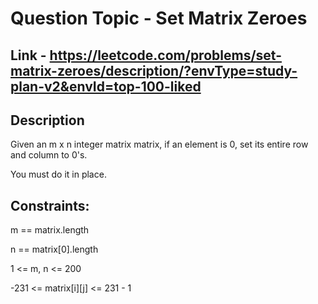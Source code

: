 # Question Topic - Set Matrix Zeroes


## Link - https://leetcode.com/problems/set-matrix-zeroes/description/?envType=study-plan-v2&envId=top-100-liked

## Description

Given an m x n integer matrix matrix, if an element is 0, set its entire row and column to 0's.

You must do it in place.


## Constraints:

m == matrix.length

n == matrix[0].length

1 <= m, n <= 200

-231 <= matrix[i][j] <= 231 - 1
